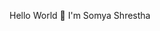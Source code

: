 Hello World 👋 I'm Somya Shrestha


<!---
shalshcode08/shalshcode08 is a ✨ special ✨ repository because its `README.md` (this file) appears on your GitHub profile.
You can click the Preview link to take a look at your changes.
--->
